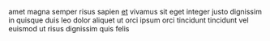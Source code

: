 amet magna semper risus sapien [et](generated_webpages/in13.md) vivamus sit eget
integer justo dignissim in quisque duis leo dolor aliquet ut orci ipsum orci
tincidunt tincidunt vel euismod ut risus dignissim quis felis
